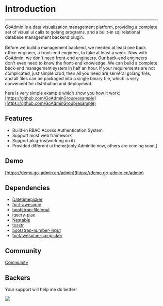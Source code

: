 # Introduction
------

GoAdmin is a data visualization management platform, providing a complete set of visual ui calls to golang programs, and a built-in sql relational database management backend plugin.
<br>
<br>
Before we build a management backend, we needed at least one back office engineer, a front-end engineer, to take at least a week.
Now with GoAdmin, we don't need front-end engineers. Our back-end engineers don't even need to know the front-end knowledge. We can build a complete back-end management system in half an hour.
If your requirements are not complicated, just simple crud, then all you need are serveral golang files, and all files can be packaged into a single binary file, which is very convenient for distribution and deployment.

here is very simple example which show you how it work: [https://github.com/GoAdminGroup/example](https://github.com/GoAdminGroup/example)


## Features

- Build-in RBAC Access Authentication System
- Support most web framework
- Support plug-ins(working on it)
- Provided different ui theme(only Adminlte now, others are coming soon.)

## Demo

[https://demo.go-admin.cn/admin](https://demo.go-admin.cn/admin)

## Dependencies

- [Datetimepicker](http://eonasdan.github.io/bootstrap-datetimepicker/)
- [font-awesome](http://fontawesome.io/)
- [bootstrap-fileinput](https://github.com/kartik-v/bootstrap-fileinput)
- [jquery-pjax](https://github.com/defunkt/jquery-pjax)
- [Nestable](http://dbushell.github.io/Nestable/)
- [toastr](http://codeseven.github.io/toastr/)
- [bootstrap-number-input](https://github.com/wpic/bootstrap-number-input)
- [fontawesome-iconpicker](https://github.com/itsjavi/fontawesome-iconpicker)

## Community

[Community](http://forum.go-admin.cn)

## Backers

Your support will help me do better! 

<a href="https://opencollective.com/go-admin#backers" target="_blank"><img src="https://opencollective.com/go-admin/backers.svg?width=890"></a>